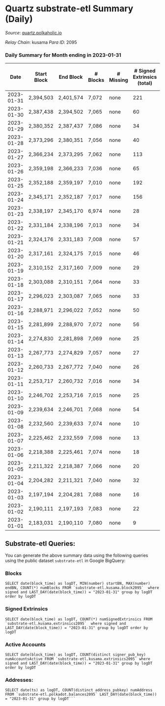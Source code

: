 # Quartz substrate-etl Summary (Daily)

_Source_: [quartz.polkaholic.io](https://quartz.polkaholic.io)

*Relay Chain*: kusama
*Para ID*: 2095



### Daily Summary for Month ending in 2023-01-31


| Date | Start Block | End Block | # Blocks | # Missing | # Signed Extrinsics (total) | # Active Accounts | # Addresses with Balances | # Events | # Transfers | # XCM Transfers In | # XCM Transfers Out |
| ---- | ----------- | --------- | -------- | --------- | --------------------------- | ----------------- | ------------------------- | -------- | ----------- | ------------------ | ------------------- |
| 2023-01-31 | 2,394,503 | 2,401,574 | 7,072 | none | 221 | 85 | 75,161 | 16,514 | 208 ($12,605.41) | 18 ($1,052.21) | 8 ($286.13) |
| 2023-01-30 | 2,387,438 | 2,394,502 | 7,065 | none | 60 | 30 | 75,151 | 15,538 | 122 ($2,124.76) | 4 ($248.95) | 1 ($49.87) |
| 2023-01-29 | 2,380,352 | 2,387,437 | 7,086 | none | 34 | 14 | 75,145 | 15,456 | 103 ($28.51) |   |   |
| 2023-01-28 | 2,373,296 | 2,380,351 | 7,056 | none | 40 | 20 | 75,145 | 15,361 | 102 ($5,918.92) | 1 ($5.23) |   |
| 2023-01-27 | 2,366,234 | 2,373,295 | 7,062 | none | 113 | 37 | 75,145 | 15,796 | 85 ($2,841.68) | 2 ($15.68) |   |
| 2023-01-26 | 2,359,198 | 2,366,233 | 7,036 | none | 65 | 27 | 75,141 | 15,408 | 80 ($20,082.51) |   | 1  |
| 2023-01-25 | 2,352,188 | 2,359,197 | 7,010 | none | 192 | 61 | 75,139 | 15,909 | 22 ($2,106.85) | 8 ($506.44) |   |
| 2023-01-24 | 2,345,171 | 2,352,187 | 7,017 | none | 156 | 56 | 75,138 | 15,768 | 20 ($541.87) | 11 ($116.25) |   |
| 2023-01-23 | 2,338,197 | 2,345,170 | 6,974 | none | 28 | 12 | 75,135 | 14,976 | 16 ($301.79) |   |   |
| 2023-01-22 | 2,331,184 | 2,338,196 | 7,013 | none | 34 | 18 | 75,131 | 15,107 | 4 ($89.23) |   | 2 ($40.02) |
| 2023-01-21 | 2,324,176 | 2,331,183 | 7,008 | none | 57 | 18 | 75,131 | 15,262 | 16 ($44.05) |   |   |
| 2023-01-20 | 2,317,161 | 2,324,175 | 7,015 | none | 46 | 25 | 75,120 | 15,135 | 24 ($311.43) |   |   |
| 2023-01-19 | 2,310,152 | 2,317,160 | 7,009 | none | 29 | 16 | 75,118 | 15,067 | 12 ($20.85) |   |   |
| 2023-01-18 | 2,303,088 | 2,310,151 | 7,064 | none | 33 | 11 | 75,116 | 15,288 | 9 ($22.30) | 1 ($5.02) |   |
| 2023-01-17 | 2,296,023 | 2,303,087 | 7,065 | none | 33 | 17 | 75,102 | 15,219 | 23 ($609.73) | 4 ($239.18) | 5 ($194.08) |
| 2023-01-16 | 2,288,971 | 2,296,022 | 7,052 | none | 50 | 17 | 75,101 | 15,329 | 22 ($165.49) |   | 1 ($84.51) |
| 2023-01-15 | 2,281,899 | 2,288,970 | 7,072 | none | 56 | 17 | 75,094 | 15,407 | 12 ($212.41) |   | 1 ($61.86) |
| 2023-01-14 | 2,274,830 | 2,281,898 | 7,069 | none | 25 | 9 | 75,092 | 15,195 | 11 ($66.48) | 1 ($17.75) |   |
| 2023-01-13 | 2,267,773 | 2,274,829 | 7,057 | none | 27 | 7 | 75,089 | 15,189 | 8 ($1.34) |   |   |
| 2023-01-12 | 2,260,733 | 2,267,772 | 7,040 | none | 26 | 9 | 75,081 | 15,192 | 8 ($1.26) |   |   |
| 2023-01-11 | 2,253,717 | 2,260,732 | 7,016 | none | 34 | 16 | 75,079 | 15,170 | 31 ($2,819.98) | 1 ($44.09) | 1 ($0.39) |
| 2023-01-10 | 2,246,702 | 2,253,716 | 7,015 | none | 25 | 13 | 75,064 | 15,048 | 13 ($48.37) | 1 ($0.021) | 1 ($0.0041) |
| 2023-01-09 | 2,239,634 | 2,246,701 | 7,068 | none | 54 | 18 | 75,062 | 15,419 | 11 ($1.39) |   |   |
| 2023-01-08 | 2,232,560 | 2,239,633 | 7,074 | none | 10 | 4 | 75,057 | 15,066 | 13 ($405.61) | 1 ($7.53) |   |
| 2023-01-07 | 2,225,462 | 2,232,559 | 7,098 | none | 13 | 7 | 75,057 | 15,158 | 4 ($126.92) | 1 ($0.58) | 1 ($75.71) |
| 2023-01-06 | 2,218,388 | 2,225,461 | 7,074 | none | 18 | 11 | 75,056 | 15,157 | 12 ($370.12) |   |   |
| 2023-01-05 | 2,211,322 | 2,218,387 | 7,066 | none | 20 | 12 | 75,048 | 15,102 | 12 ($8,849.72) | 2 ($178.73) | 1 ($26.20) |
| 2023-01-04 | 2,204,282 | 2,211,321 | 7,040 | none | 32 | 6 | 75,047 | 15,140 | 1 ($30.51) |   |   |
| 2023-01-03 | 2,197,194 | 2,204,281 | 7,088 | none | 16 | 7 | 75,045 | 15,176 | 2 ($8.61) |   |   |
| 2023-01-02 | 2,190,111 | 2,197,193 | 7,083 | none | 22 | 5 | 75,044 | 15,196 | 1 ($11.93) |   |   |
| 2023-01-01 | 2,183,031 | 2,190,110 | 7,080 | none | 9 | 6 | 75,044 | 15,079 | 6 ($15.34) |   |   |

## Substrate-etl Queries:
You can generate the above summary data using the following queries using the public dataset `substrate-etl` in Google BigQuery:


### Blocks
```
SELECT date(block_time) as logDT, MIN(number) startBN, MAX(number) endBN, COUNT(*) numBlocks FROM `substrate-etl.kusama.block2095`  where signed and LAST_DAY(date(block_time)) = "2023-01-31" group by logDT order by logDT
```


### Signed Extrinsics
```
SELECT date(block_time) as logDT, COUNT(*) numSignedExtrinsics FROM `substrate-etl.kusama.extrinsics2095`  where signed and LAST_DAY(date(block_time)) = "2023-01-31" group by logDT order by logDT
```


### Active Accounts
```
SELECT date(block_time) as logDT, COUNT(distinct signer_pub_key) numAccountsActive FROM `substrate-etl.kusama.extrinsics2095` where signed and LAST_DAY(date(block_time)) = "2023-01-31" group by logDT order by logDT
```


### Addresses:
```
SELECT date(ts) as logDT, COUNT(distinct address_pubkey) numAddress FROM `substrate-etl.polkadot.balances2095` LAST_DAY(date(block_time)) = "2023-01-31" group by logDT```

